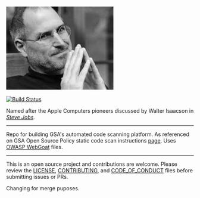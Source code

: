 ![Steve Jobs](https://github.com/GSA/steve/blob/master/steve.png "Steve Jobs")

[![Build Status](https://circleci.com/gh/GSA/steve.svg?style=shield)](https://circleci.com/gh/GSA/steve)

Named after the Apple Computers pioneers discussed by Walter Isaacson in *[Steve Jobs](https://www.amazon.com/Steve-Jobs-Walter-Isaacson/dp/1451648537).*

---

Repo for building GSA's automated code scanning platform.  As referenced on GSA Open Source Policy static code scan instructions [page](https://github.com/GSA/open-source-policy/blob/master/static_code_scan.md).  Uses [OWASP WebGoat](https://www.owasp.org/index.php/Category:OWASP_WebGoat_Project) files.

---

This is an open source project and contributions are welcome.  Please review the [LICENSE](https://github.com/GSA/steve/blob/master/LICENSE.md), [CONTRIBUTING](https://github.com/GSA/steve/blob/master/CONTRIBUTING.md), and [CODE_OF_CONDUCT](https://github.com/GSA/steve/blob/master/CODE_OF_CONDUCT.md) files before submitting issues or PRs.

Changing for merge puposes.
